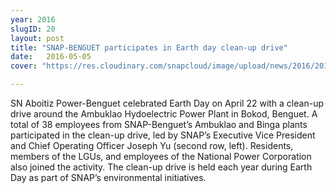 ```yaml
---
year: 2016
slugID: 20
layout: post
title: "SNAP-BENGUET participates in Earth day clean-up drive"
date:   2016-05-05 
cover: "https://res.cloudinary.com/snapcloud/image/upload/news/2016/2016-5-snap.jpg"

---
```

SN Aboitiz Power-Benguet celebrated Earth Day on April 22 with a clean-up drive around the Ambuklao Hydoelectric Power Plant in Bokod, Benguet. A total of 38 employees from SNAP-Benguet’s Ambuklao and Binga plants participated in the clean-up drive, led by SNAP’s Executive Vice President and Chief Operating Officer Joseph Yu (second row, left). Residents, members of the LGUs, and employees of the National Power Corporation also joined the activity. The clean-up drive is held each year during Earth Day as part of SNAP’s environmental initiatives.